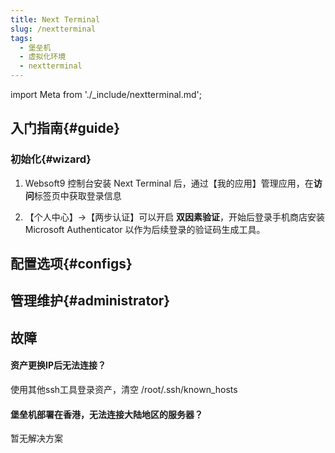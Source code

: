 ```yaml
---
title: Next Terminal
slug: /nextterminal
tags:
  - 堡垒机
  - 虚拟化环境
  - nextterminal
---
```


import Meta from './_include/nextterminal.md';

<Meta name="meta" />

## 入门指南{#guide}

### 初始化{#wizard}

1. Websoft9 控制台安装 Next Terminal 后，通过【我的应用】管理应用，在**访问**标签页中获取登录信息

2. 【个人中心】->【两步认证】可以开启 **双因素验证**，开始后登录手机商店安装 Microsoft Authenticator 以作为后续登录的验证码生成工具。


## 配置选项{#configs}


## 管理维护{#administrator}


## 故障

#### 资产更换IP后无法连接？

使用其他ssh工具登录资产，清空 /root/.ssh/known_hosts

#### 堡垒机部署在香港，无法连接大陆地区的服务器？

暂无解决方案